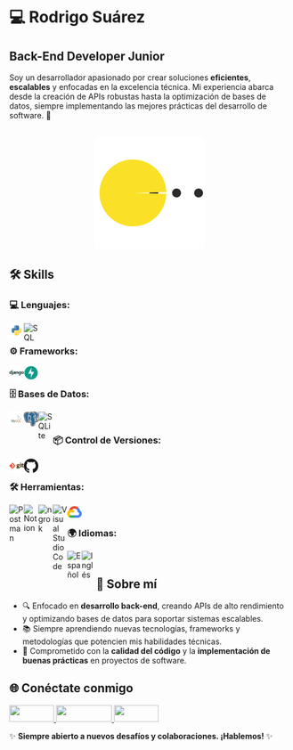 # 💻 **Rodrigo Suárez**

## **Back-End Developer Junior**

Soy un desarrollador apasionado por crear soluciones **eficientes**, **escalables** y enfocadas en la excelencia técnica. Mi experiencia abarca desde la creación de APIs robustas hasta la optimización de bases de datos, siempre implementando las mejores prácticas del desarrollo de software. 🚀

<div align="center">
	<br>
	<img src="https://raw.githubusercontent.com/Aniket965/Aniket965/master/pacman.svg?sanitize=true" width="200" height="200">
	<br>
</div>

## 🛠️ Skills

### 💻 Lenguajes:
<img align="left" alt="Python" width="26px" src="https://raw.githubusercontent.com/github/explore/master/topics/python/python.png" />
<img align="left" alt="SQL" width="26px" src="https://upload.wikimedia.org/wikipedia/commons/8/87/Sql_data_base_with_logo.png" />
<br />

### ⚙️ Frameworks:
<img align="left" alt="Django" width="26px" src="https://raw.githubusercontent.com/github/explore/master/topics/django/django.png" />
<img align="left" alt="FastAPI" width="26px" src="https://raw.githubusercontent.com/github/explore/master/topics/fastapi/fastapi.png" />
<br />

### 🗄️ Bases de Datos:
<img align="left" alt="MySQL" width="26px" src="https://raw.githubusercontent.com/github/explore/master/topics/mysql/mysql.png" />
<img align="left" alt="PostgreSQL" width="26px" src="https://raw.githubusercontent.com/github/explore/master/topics/postgresql/postgresql.png" />
<img align="left" alt="SQLite" width="26px" src="https://upload.wikimedia.org/wikipedia/commons/3/38/SQLite370.svg" />
<br />

### 📦 Control de Versiones:
<img align="left" alt="Git" width="26px" src="https://raw.githubusercontent.com/github/explore/master/topics/git/git.png" />
<img align="left" alt="GitHub" width="26px" src="https://raw.githubusercontent.com/github/explore/master/topics/github/github.png" />
<br />

### 🛠️ Herramientas:
<img align="left" alt="Postman" width="26px" src="https://www.svgrepo.com/show/354202/postman-icon.svg" />
<img align="left" alt="Notion" width="26px" src="https://upload.wikimedia.org/wikipedia/commons/4/45/Notion_app_logo.png" />
<img align="left" alt="ngrok" width="26px" src="https://avatars.githubusercontent.com/u/64737030?s=200&v=4" />
<img align="left" alt="Visual Studio Code" width="26px" src="https://code.visualstudio.com/assets/favicon.ico" />
<img align="left" alt="Google Cloud" width="26px" src="https://raw.githubusercontent.com/github/explore/master/topics/google-cloud/google-cloud.png" />
<br />

### 🌍 Idiomas:
<img align="left" alt="Español" width="26px" src="https://upload.wikimedia.org/wikipedia/commons/thumb/9/9a/Flag_of_Spain.svg/32px-Flag_of_Spain.svg.png" />
<img align="left" alt="Inglés" width="26px" src="https://upload.wikimedia.org/wikipedia/commons/thumb/a/a4/Flag_of_the_United_States.svg/32px-Flag_of_the_United_States.svg.png" />
<br />


## 📌 Sobre mí
- 🔍 Enfocado en **desarrollo back-end**, creando APIs de alto rendimiento y optimizando bases de datos para soportar sistemas escalables.
- 📚 Siempre aprendiendo nuevas tecnologías, frameworks y metodologías que potencien mis habilidades técnicas.
- 🧠 Comprometido con la **calidad del código** y la **implementación de buenas prácticas** en proyectos de software.

## 🌐 Conéctate conmigo

<a href="https://www.linkedin.com/in/rodrigo-suarez-85225a318/">
    <img src="https://img.shields.io/badge/-LinkedIn-0A66C2?logo=linkedin&logoColor=white" width="80" height="30">
</a>
<a href="https://discord.com/users/558724992561315841/">
    <img src="https://img.shields.io/badge/-Discord-5865F2?logo=discord&logoColor=white" width="100" height="30">
</a>
<a href="mailto:rodrigo.facultad.unsj@gmail.com">
    <img src="https://img.shields.io/badge/-Gmail-EA4335?logo=gmail&logoColor=white" width="80" height="30">
</a>



✨ **Siempre abierto a nuevos desafíos y colaboraciones. ¡Hablemos!** ✨


<!--
# 💻 **Rodrigo Suárez**

### **Back-End Developer Junior**

Soy un desarrollador apasionado por crear soluciones **eficientes**, **escalables** y enfocadas en la excelencia técnica. Mi experiencia abarca desde la creación de APIs robustas hasta la optimización de bases de datos, siempre implementando las mejores prácticas del desarrollo de software. 🚀

## **🛠️ Skills**

**Lenguajes:**  
![Python](https://img.shields.io/badge/-Python-3776AB?logo=python&logoColor=white) ![SQL](https://img.shields.io/badge/-SQL-4479A1?logo=sql&logoColor=white)  

**Frameworks:**  
![Django](https://img.shields.io/badge/-Django-092E20?logo=django&logoColor=white) ![FastAPI](https://img.shields.io/badge/-FastAPI-009688?logo=fastapi&logoColor=white)  

**Bases de Datos:**  
![MySQL](https://img.shields.io/badge/-MySQL-4479A1?logo=mysql&logoColor=white) ![PostgreSQL](https://img.shields.io/badge/-PostgreSQL-336791?logo=postgresql&logoColor=white) ![SQLite](https://img.shields.io/badge/-SQLite-003B57?logo=sqlite&logoColor=white)  

**Control de Versiones:**  
![Git](https://img.shields.io/badge/-Git-F05032?logo=git&logoColor=white) ![GitHub](https://img.shields.io/badge/-GitHub-181717?logo=github&logoColor=white)  

**Herramientas:**  
![Postman](https://img.shields.io/badge/-Postman-FF6C37?logo=postman&logoColor=white) ![Notion](https://img.shields.io/badge/-Notion-000000?logo=notion&logoColor=white) ![ngrok](https://img.shields.io/badge/-ngrok-1F1F1F?logo=ngrok&logoColor=white) ![VS Code](https://img.shields.io/badge/-Visual%20Studio%20Code-007ACC?logo=visualstudiocode&logoColor=white)  

**CMSs:**  
![Xano](https://img.shields.io/badge/-Xano-0078D7?logo=xano&logoColor=white) ![Strapi](https://img.shields.io/badge/-Strapi-2F2E8B?logo=strapi&logoColor=white)  

**Idiomas:**  
![Español](https://img.shields.io/badge/-Espa%C3%B1ol%20(Nativo)-FF0000?logo=googletranslate&logoColor=white) ![Inglés](https://img.shields.io/badge/-Ingl%C3%A9s%20(Intermedio)-0078D7?logo=googletranslate&logoColor=white)  

## **📌 Sobre mí**

- 🔍 Enfocado en **desarrollo back-end**, creando APIs de alto rendimiento y optimizando bases de datos para soportar sistemas escalables.
- 📚 Siempre aprendiendo nuevas tecnologías, frameworks y metodologías que potencien mis habilidades técnicas.
- 🧠 Comprometido con la **calidad del código** y la **implementación de buenas prácticas** en proyectos de software.

## **🌐 Conéctate conmigo**

[![LinkedIn](https://img.shields.io/badge/-LinkedIn-0A66C2?logo=linkedin&logoColor=white&logoWidth=100)](https://www.linkedin.com/in/rodrigo-suarez-85225a318/) [![Discord](https://img.shields.io/badge/-Discord-5865F2?logo=discord&logoColor=white)](rodrigo#9108)   [![Gmail](https://img.shields.io/badge/-Gmail-EA4335?logo=gmail&logoColor=white)](mailto:rodrigo.facultad.unsj@gmail.com)  

✨ **Siempre abierto a nuevos desafíos y colaboraciones. ¡Hablemos!** ✨



<!--
# 👋 ¡Hola, soy Rodrigo! 

¡Bienvenido a mi perfil de GitHub! Soy un **Back-End Developer Junior** apasionado por crear soluciones eficientes y escalables, y siempre en busca de nuevos desafíos tecnológicos. 🚀  

## 💻 Skills  
- **Lenguajes:** Python, SQL  
- **Frameworks:** Django, FastAPI  
- **Bases de Datos:** MySQL, PostgreSQL, SQLite  
- **Control de Versiones:** Git & GitHub
- **Herramientas:** Notion, ngrok, Postman, Visual Studio Code
- **CMSs:** Xano, Strapi
- **Idiomas:**  
  - Español (Nativo)  
  - Inglés (Intermedio)  

## 🚀 Sobre mí  
Actualmente estoy desarrollando mis habilidades como desarrollador back-end, aprendiendo nuevas tecnologías y contribuyendo a proyectos que me permitan crecer profesionalmente. Mi enfoque está en el desarrollo de APIs, la optimización de bases de datos y la implementación de buenas prácticas en el desarrollo de software.  


## 🌐 Conéctate conmigo  
- [LinkedIn](https://www.linkedin.com/in/rodrigo-suarez-85225a318/)  

✨ **Siempre abierto a nuevas oportunidades y colaboraciones. ¡Hablemos!** ✨  

<!--
**Rodrigo-Suarez/Rodrigo-Suarez** is a ✨ _special_ ✨ repository because its `README.md` (this file) appears on your GitHub profile.

Here are some ideas to get you started:

- 🔭 I’m currently working on ...
- 🌱 I’m currently learning ...
- 👯 I’m looking to collaborate on ...
- 🤔 I’m looking for help with ...
- 💬 Ask me about ...
- 📫 How to reach me: ...
- 😄 Pronouns: ...
- ⚡ Fun fact: ...
-->
